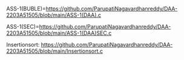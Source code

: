 ASS-1(BUBLE)=https://github.com/ParupatiNagavardhanreddy/DAA-2203A51505/blob/main/ASS-1(DAA).c

ASS-1(SEC)=https://github.com/ParupatiNagavardhanreddy/DAA-2203A51505/blob/main/ASS-1(DAA)SEC.c

Insertionsort: https://github.com/ParupatiNagavardhanreddy/DAA-2203A51505/blob/main/Insertionsort.c
